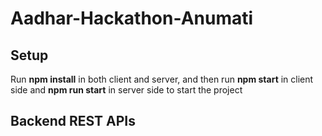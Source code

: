# Aadhar-Hackathon-Anumati

## Setup
Run **npm install** in both client and server, and then run **npm start** in client side and **npm run start** in server side to start the project

## Backend REST APIs
